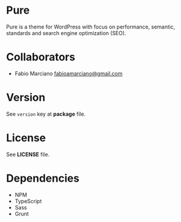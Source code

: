 # Pure

Pure is a theme for WordPress with focus on performance, semantic, standards and search engine optimization (SEO).

# Collaborators

- Fabio Marciano <fabioamarciano@gmail.com>

# Version

See `version` key at **package** file.

# License

See **LICENSE** file.

# Dependencies

- NPM
- TypeScript
- Sass
- Grunt
